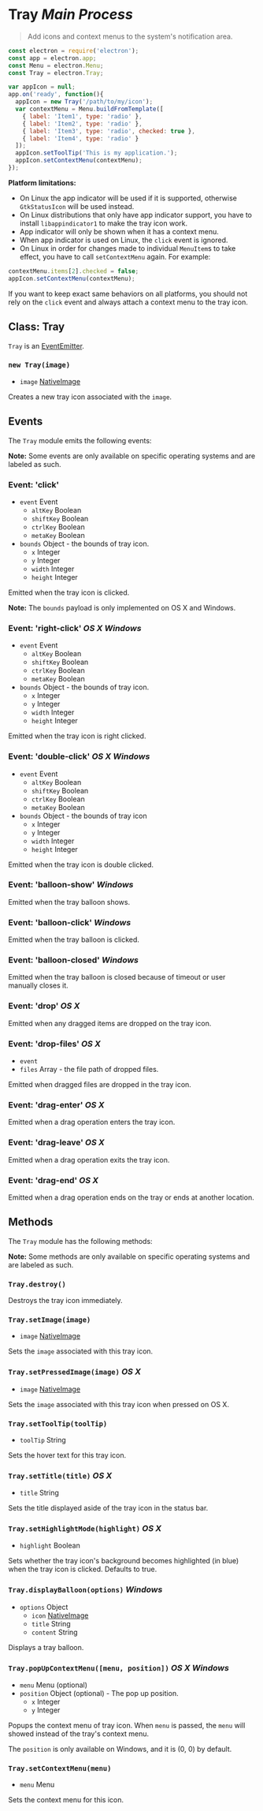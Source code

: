 # Tray _Main Process_

> Add icons and context menus to the system's notification area.

```javascript
const electron = require('electron');
const app = electron.app;
const Menu = electron.Menu;
const Tray = electron.Tray;

var appIcon = null;
app.on('ready', function(){
  appIcon = new Tray('/path/to/my/icon');
  var contextMenu = Menu.buildFromTemplate([
    { label: 'Item1', type: 'radio' },
    { label: 'Item2', type: 'radio' },
    { label: 'Item3', type: 'radio', checked: true },
    { label: 'Item4', type: 'radio' }
  ]);
  appIcon.setToolTip('This is my application.');
  appIcon.setContextMenu(contextMenu);
});

```

__Platform limitations:__

* On Linux the app indicator will be used if it is supported, otherwise
  `GtkStatusIcon` will be used instead.
* On Linux distributions that only have app indicator support, you have to
  install `libappindicator1` to make the tray icon work.
* App indicator will only be shown when it has a context menu.
* When app indicator is used on Linux, the `click` event is ignored.
* On Linux in order for changes made to individual `MenuItem`s to take effect,
  you have to call `setContextMenu` again. For example:

```javascript
contextMenu.items[2].checked = false;
appIcon.setContextMenu(contextMenu);
```

If you want to keep exact same behaviors on all platforms, you should not
rely on the `click` event and always attach a context menu to the tray icon.

## Class: Tray

`Tray` is an [EventEmitter][event-emitter].

### `new Tray(image)`

* `image` [NativeImage](native-image.md)

Creates a new tray icon associated with the `image`.

## Events

The `Tray` module emits the following events:

**Note:** Some events are only available on specific operating systems and are
labeled as such.

### Event: 'click'

* `event` Event
  * `altKey` Boolean
  * `shiftKey` Boolean
  * `ctrlKey` Boolean
  * `metaKey` Boolean
* `bounds` Object - the bounds of tray icon.
  * `x` Integer
  * `y` Integer
  * `width` Integer
  * `height` Integer

Emitted when the tray icon is clicked.

**Note:** The `bounds` payload is only implemented on OS X and Windows.

### Event: 'right-click' _OS X_ _Windows_

* `event` Event
  * `altKey` Boolean
  * `shiftKey` Boolean
  * `ctrlKey` Boolean
  * `metaKey` Boolean
* `bounds` Object - the bounds of tray icon.
  * `x` Integer
  * `y` Integer
  * `width` Integer
  * `height` Integer

Emitted when the tray icon is right clicked.

### Event: 'double-click' _OS X_ _Windows_

* `event` Event
  * `altKey` Boolean
  * `shiftKey` Boolean
  * `ctrlKey` Boolean
  * `metaKey` Boolean
* `bounds` Object - the bounds of tray icon
  * `x` Integer
  * `y` Integer
  * `width` Integer
  * `height` Integer

Emitted when the tray icon is double clicked.

### Event: 'balloon-show' _Windows_

Emitted when the tray balloon shows.

### Event: 'balloon-click' _Windows_

Emitted when the tray balloon is clicked.

### Event: 'balloon-closed' _Windows_

Emitted when the tray balloon is closed because of timeout or user manually
closes it.

### Event: 'drop' _OS X_

Emitted when any dragged items are dropped on the tray icon.

### Event: 'drop-files' _OS X_

* `event`
* `files` Array - the file path of dropped files.

Emitted when dragged files are dropped in the tray icon.

### Event: 'drag-enter' _OS X_

Emitted when a drag operation enters the tray icon.

### Event: 'drag-leave' _OS X_

Emitted when a drag operation exits the tray icon.

### Event: 'drag-end' _OS X_

Emitted when a drag operation ends on the tray or ends at another location.

## Methods

The `Tray` module has the following methods:

**Note:** Some methods are only available on specific operating systems and are
labeled as such.

### `Tray.destroy()`

Destroys the tray icon immediately.

### `Tray.setImage(image)`

* `image` [NativeImage](native-image.md)

Sets the `image` associated with this tray icon.

### `Tray.setPressedImage(image)` _OS X_

* `image` [NativeImage](native-image.md)

Sets the `image` associated with this tray icon when pressed on OS X.

### `Tray.setToolTip(toolTip)`

* `toolTip` String

Sets the hover text for this tray icon.

### `Tray.setTitle(title)` _OS X_

* `title` String

Sets the title displayed aside of the tray icon in the status bar.

### `Tray.setHighlightMode(highlight)` _OS X_

* `highlight` Boolean

Sets whether the tray icon's background becomes highlighted (in blue)
when the tray icon is clicked. Defaults to true.

### `Tray.displayBalloon(options)` _Windows_

* `options` Object
  * `icon` [NativeImage](native-image.md)
  * `title` String
  * `content` String

Displays a tray balloon.

### `Tray.popUpContextMenu([menu, position])` _OS X_ _Windows_

* `menu` Menu (optional)
* `position` Object (optional) - The pop up position.
  * `x` Integer
  * `y` Integer

Popups the context menu of tray icon. When `menu` is passed, the `menu` will
showed instead of the tray's context menu.

The `position` is only available on Windows, and it is (0, 0) by default.

### `Tray.setContextMenu(menu)`

* `menu` Menu

Sets the context menu for this icon.

[event-emitter]: http://nodejs.org/api/events.html#events_class_events_eventemitter
